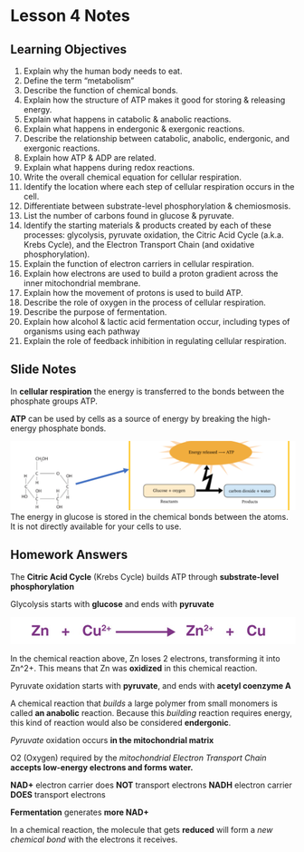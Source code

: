 # Lesson 4 Notes
## Learning Objectives
1. Explain why the human body needs to eat.
2. Define the term “metabolism”
3. Describe the function of chemical bonds.
4. Explain how the structure of ATP makes it
good for storing & releasing energy.
5. Explain what happens in catabolic &
anabolic reactions.
6. Explain what happens in endergonic &
exergonic reactions.
7. Describe the relationship between
catabolic, anabolic, endergonic, and
exergonic reactions.
8. Explain how ATP & ADP are related.
9. Explain what happens during redox
reactions.
10. Write the overall chemical equation for
cellular respiration.
11. Identify the location where each step of
cellular respiration occurs in the cell.
12. Differentiate between substrate-level
phosphorylation & chemiosmosis.
13. List the number of carbons found in
glucose & pyruvate.
14. Identify the starting materials & products
created by each of these processes:
glycolysis, pyruvate oxidation, the Citric
Acid Cycle (a.k.a. Krebs Cycle), and the
Electron Transport Chain (and oxidative
phosphorylation).
15. Explain the function of electron carriers
in cellular respiration.
16. Explain how electrons are used to build a
proton gradient across the inner
mitochondrial membrane.
17. Explain how the movement of protons is
used to build ATP.
18. Describe the role of oxygen in the
process of cellular respiration.
19. Describe the purpose of fermentation.
20. Explain how alcohol & lactic acid
fermentation occur, including types of
organisms using each pathway
21. Explain the role of feedback inhibition in
regulating cellular respiration.

## Slide Notes
In **cellular respiration** the energy is transferred to the bonds between the phosphate groups ATP.

**ATP** can be used by cells as a source of energy by breaking the high-energy phosphate bonds.  

![GlucoseEnergy](Flash%20Cards/assets/lesson4.1.png)
The energy in glucose is stored in the chemical bonds between the atoms. It is not directly available for your cells to use.

## Homework Answers 
The **Citric Acid Cycle** (Krebs Cycle) builds ATP through **substrate-level phosphorylation**

Glycolysis starts with **glucose** and ends with **pyruvate**

![ChemicalReaction](Flash%20Cards/assets/Lesson4.2.png)

In the chemical reaction above, Zn loses 2 electrons, transforming it into Zn^2+. This means that Zn was **oxidized** in this chemical reaction.


Pyruvate oxidation starts with **pyruvate**, and ends with **acetyl coenzyme A**

A chemical reaction that *builds* a large polymer from small monomers is called **an anabolic** reaction.
Because this *building* reaction requires energy, this kind of reaction would also be considered **endergonic**.

*Pyruvate* oxidation occurs **in the mitochondrial matrix**

O2 (Oxygen) required by the *mitochondrial Electron Transport Chain* **accepts low-energy electrons and forms water.**

**NAD+** electron carrier does **NOT** transport electrons
**NADH** electron carrier **DOES** transport electrons

**Fermentation** generates **more NAD+**

In a chemical reaction, the molecule that gets **reduced** will form a *new chemical bond* with the electrons it receives.
